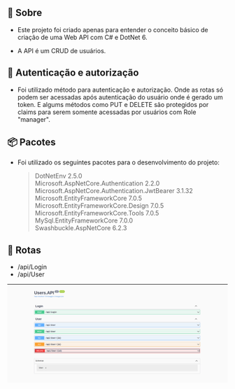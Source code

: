 ## 📝 Sobre 

- Este projeto foi criado apenas para entender o conceito básico de criação de uma Web API com C# e DotNet 6.

- A API é um CRUD de usuários.

## 🔏 Autenticação e autorização 

- Foi utilizado método para autenticação e autorização. Onde as rotas só podem ser acessadas após autenticação do usuário onde é gerado um token.
E algums métodos como PUT e DELETE são protegidos por claims para serem somente acessadas por usuários com Role "manager".

## 📦 Pacotes

- Foi utilizado os seguintes pacotes para o desenvolvimento do projeto: 

  > DotNetEnv                                          2.5.0   
  > Microsoft.AspNetCore.Authentication                2.2.0   
  > Microsoft.AspNetCore.Authentication.JwtBearer      3.1.32
  > Microsoft.EntityFrameworkCore                      7.0.5   
  > Microsoft.EntityFrameworkCore.Design               7.0.5   
  > Microsoft.EntityFrameworkCore.Tools                7.0.5   
  > MySql.EntityFrameworkCore                          7.0.0   
  > Swashbuckle.AspNetCore                             6.2.3 


## 🚀 Rotas

- /api/Login
- /api/User

![alt text](./Assets/Images/print_swagger.png)